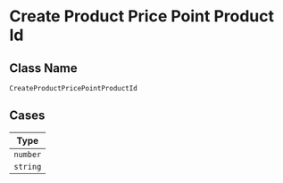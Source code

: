 
# Create Product Price Point Product Id

## Class Name

`CreateProductPricePointProductId`

## Cases

| Type |
|  --- |
| `number` |
| `string` |

